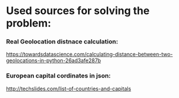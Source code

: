 # Used sources for solving the problem:
### Real Geolocation distnace calculation:
https://towardsdatascience.com/calculating-distance-between-two-geolocations-in-python-26ad3afe287b

### European capital cordinates in json:
http://techslides.com/list-of-countries-and-capitals
